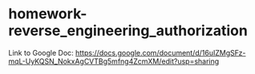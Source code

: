 # homework-reverse_engineering_authorization

Link to Google Doc: https://docs.google.com/document/d/16uIZMgSFz-mqL-UyKQSN_NokxAgCVTBg5mfng4ZcmXM/edit?usp=sharing